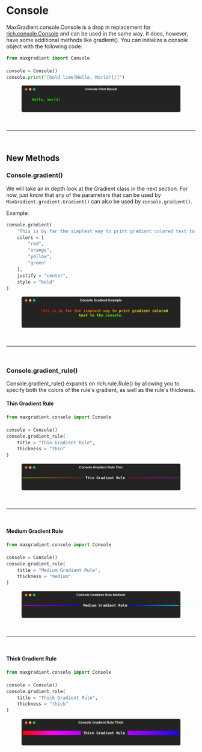 
# <span class=rainbow-wipe>Console</span>

<span class="white">MaxGradient</span>.console.<span class="class">Console</span> is a drop in replacement for <a href="https://github.com/Textualize/rich/blob/master/rich/console.py" alt="Rich"><span class="white">rich</span>.console.<span class="class">Console</span></a> and can be used in the same way. It does, however, have some additional methods like <span class="green">gradient</span>(). You can initialize a console object with the following code:


```python
from maxgradient import Console

console = Console()
console.print("[bold lime]Hello, World![/]")
```

<figure>
    <img src="/img/console_print.svg" alt="console.print()">
</figure>

<br /><hr><br />

## New Methods

### Console.gradient()</span>

We will take an in depth look at the <span class="class">Gradient</span> class in the next section. For now, just know that any of the parameters that can be used by `MaxGradient.gradient.Gradient()` can also be used by `console.gradient()`.

Example:

```python
console.gradient(
    "This is by far the simplest way to print gradient colored text to the console.",
    colors = [
        "red",
        "orange",
        "yellow",
        "green"
    ],
    justify = "center",
    style = "bold"
)
```
<figure>
    <img src="/img/console_gradient_example.svg" alt="console.print()">
</figure>

<br ><hr><br >

### Console.gradient_rule()

<span class="class">Console</span>.<span class="green">gradient_rule</span>() expands on <span class="class">rich</span>.rule.<span class="white">Rule()</span> by allowing you to specify both the colors of the rule's gradient, as well as the rule's thickness.

#### Thin Gradient Rule

```python
from maxgradient.console import Console

console = Console()
console.gradient_rule(
    title = "Thin Gradient Rule",
    thickness = "thin"
)
```

<figure>
    <img src="/img/console_gradient_rule_thin.svg" alt="console.print()">
</figure>

<br /><hr><br />

#### Medium Gradient Rule</span>

```python
from maxgradient.console import Console

console = Console()
console.gradient_rule(
    title = "Medium Gradient Rule",
    thickness = "medium"
)
```

<figure>
    <img src="/img/console_gradient_rule_medium.svg" alt="console.print()">
</figure>

<br /><hr><br />

#### Thick Gradient Rule

```python
from maxgradient.console import Console

console = Console()
console.gradient_rule(
    title = "Thick Gradient Rule",
    thickness = "thick"
)
```

<figure>
    <img src="/img/console_gradient_rule_thick.svg" alt="console.print()">
</figure>
